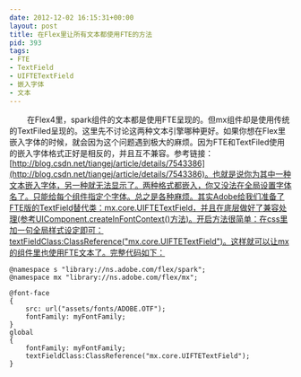 ```yaml
---
date: 2012-12-02 16:15:31+00:00
layout: post
title: 在Flex里让所有文本都使用FTE的方法
pid: 393
tags:
- FTE
- TextField
- UIFTETextField
- 嵌入字体
- 文本
---
```


        在Flex4里，spark组件的文本都是使用FTE呈现的。但mx组件却是使用传统的TextFiled呈现的。这里先不讨论这两种文本引擎哪种更好。如果你想在Flex里嵌入字体的时候，就会因为这个问题遇到极大的麻烦。因为FTE和TextFiled使用的嵌入字体格式正好是相反的，并且互不兼容。参考链接：[http://blog.csdn.net/tiangej/article/details/7543386](http://blog.csdn.net/tiangej/article/details/7543386)。也就是说你为其中一种文本嵌入字体，另一种就无法显示了。两种格式都嵌入，你又没法在全局设置字体名了。只能给每个组件指定个字体。总之是各种麻烦。其实Adobe给我们准备了FTE版的TextField替代类：mx.core.UIFTETextField，并且在底层做好了兼容处理(参考UIComponent.createInFontContext()方法)。开启方法很简单：在css里加一句全局样式设定即可：textFieldClass:ClassReference("mx.core.UIFTETextField")。这样就可以让mx的组件里也使用FTE文本了。完整代码如下：

    
    
    
    @namespace s "library://ns.adobe.com/flex/spark";
    @namespace mx "library://ns.adobe.com/flex/mx";
    
    @font-face 
    { 
    	src: url("assets/fonts/ADOBE.OTF"); 
    	fontFamily: myFontFamily; 
    }  
    global
    {
    	fontFamily: myFontFamily;
    	textFieldClass:ClassReference("mx.core.UIFTETextField");
    }
    
